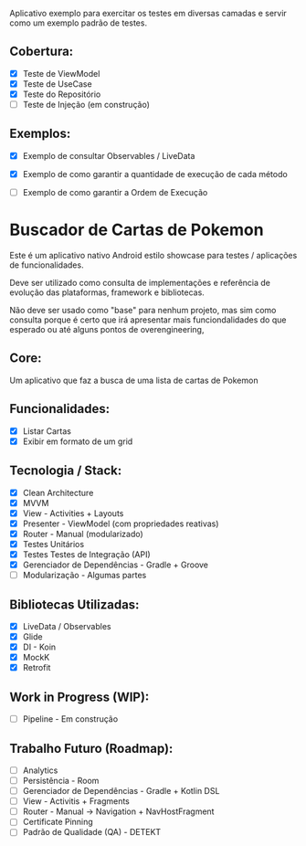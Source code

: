 Aplicativo exemplo para exercitar os testes em diversas camadas e servir como um exemplo padrão de testes.

## Cobertura:
- [x] Teste de ViewModel
- [x] Teste de UseCase
- [x] Teste do Repositório
- [ ] Teste de Injeção (em construção)

## Exemplos:
- [x] Exemplo de consultar Observables / LiveData
- [x] Exemplo de como garantir a quantidade de execução de cada método
- [ ] Exemplo de como garantir a Ordem de Execução


# Buscador de Cartas de Pokemon

Este é um aplicativo nativo Android estilo showcase para testes / aplicações de funcionalidades.

Deve ser utilizado como consulta de implementações e referência de evolução das plataformas, framework e bibliotecas.

Não deve ser usado como "base" para nenhum projeto, mas sim como consulta porque é certo que irá apresentar mais funciondalidades do que esperado ou até alguns pontos de overengineering,

## Core:

Um aplicativo que faz a busca de uma lista de cartas de Pokemon

## Funcionalidades:

- [x] Listar Cartas
- [X] Exibir em formato de um grid

## Tecnologia / Stack:

- [x] Clean Architecture
- [x] MVVM
- [x] View - Activities + Layouts
- [x] Presenter - ViewModel (com propriedades reativas)
- [x] Router - Manual (modularizado)
- [x] Testes Unitários
- [x] Testes Testes de Integração (API)
- [x] Gerenciador de Dependências - Gradle + Groove
- [ ] Modularização - Algumas partes

## Bibliotecas Utilizadas:

- [x] LiveData / Observables
- [x] Glide
- [x] DI - Koin
- [x] MockK
- [x] Retrofit

## Work in Progress (WIP):

- [ ] Pipeline - Em construção

## Trabalho Futuro (Roadmap):

- [ ] Analytics
- [ ] Persistência - Room
- [ ] Gerenciador de Dependências - Gradle + Kotlin DSL
- [ ] View - Activitis + Fragments
- [ ] Router - Manual -> Navigation + NavHostFragment
- [ ] Certificate Pinning
- [ ] Padrão de Qualidade (QA) - DETEKT
